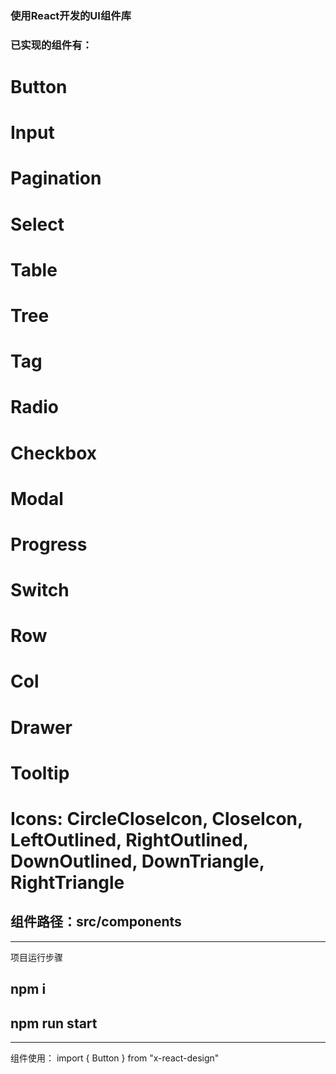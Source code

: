 
### 使用React开发的UI组件库

### 已实现的组件有：
 #  Button
 #  Input
 #  Pagination
 #  Select
 #  Table
 #  Tree
 #  Tag
 #  Radio
 #  Checkbox
 #  Modal
 #  Progress
 #  Switch
 #  Row
 #  Col
 #  Drawer
 #  Tooltip
 #  Icons: CircleCloseIcon, CloseIcon, LeftOutlined, RightOutlined, DownOutlined, DownTriangle,         RightTriangle

## 组件路径：src/components

-----------
项目运行步骤
## npm i
## npm run start

---
组件使用：
import { Button } from "x-react-design"